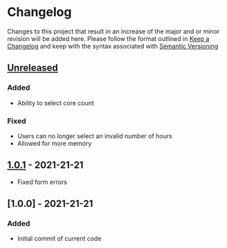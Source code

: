 # Changelog
Changes to this project that result in an increase of the major and or minor revision will be added here. Please follow the format outlined in [Keep a Changelog](http://keepachangelog.com/en/1.0.0/) and keep with the syntax associated with [Semantic Versioning](https://semver.org/)

## [Unreleased]
### Added
- Ability to select core count
### Fixed
- Users can no longer select an invalid number of hours
- Allowed for more memory

## [1.0.1] - 2021-21-21
- Fixed form errors

## [1.0.0] - 2021-21-21
### Added
- Initial commit of current code

[Unreleased]: https://github.com/UCO-HPC/buddy_rstudio/compare/1.0.1...HEAD
[1.0.1]: https://github.com/UCO-HPC/buddy_rstudio/compare/1.0.0...1.0.1
